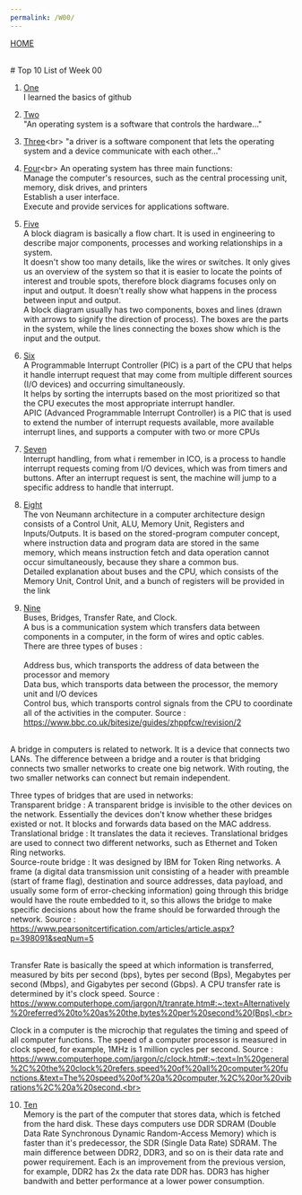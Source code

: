 ```yaml
---
permalink: /W00/
---
```

[HOME](../)

<br>
# Top 10 List of Week 00

1. [One](https://product.hubspot.com/blog/git-and-github-tutorial-for-beginners)<br>
I learned the basics of github

2. [Two](https://www.guru99.com/operating-system-tutorial.html)<br>
"An operating system is a software that controls the hardware..."

3. [Three](https://docs.microsoft.com/en-us/windows-hardware/drivers/gettingstarted/what-is-a-driver-#:~:text=In%20the%20most%20fundamental%20sense,device%20communicate%20with%20each%20other.&text=The%20application%20calls%20a%20function,function%20implemented%20by%20the%20driver.)<br>
"a driver is a software component that lets the operating system and a device communicate with each other..."

4. [Four](https://homepage.cs.uri.edu/faculty/wolfe/book/Readings/Reading07.htm#:~:text=An%20operating%20system%20has%20three,provide%20services%20for%20applications%20software.)<br>
An operating system has three main functions:<br> 
Manage the computer's resources, such as the central processing unit, memory, disk drives, and printers<br>
Establish a user interface.<br>
Execute and provide services for applications software.

5. [Five](https://www.smartdraw.com/block-diagram/)<br>
A block diagram is basically a flow chart. It is used in engineering to describe major components, processes and working relationships in a system.<br>
It doesn't show too many details, like the wires or switches. It only gives us an overview of the system so that it is easier to locate the points of interest and trouble spots, therefore block diagrams focuses only on input and output. It doesn't really show what happens in the process between input and output.<br>
A block diagram usually has two components, boxes and lines (drawn with arrows to signify the direction of process). The boxes are the parts in the system, while the lines connecting the boxes show which is the input and the output. 

6. [Six](https://www.sciencedirect.com/topics/engineering/interrupt-handling)<br>
A Programmable Interrupt Controller (PIC) is a part of the CPU that helps it handle interrupt request that may come from multiple different sources (I/O devices) and occurring simultaneously.<br> 
It helps by sorting the interrupts based on the most prioritized so that the CPU executes the most appropriate interrupt handler.<br>
APIC (Advanced Programmable Interrupt Controller) is a PIC that is used to extend the number of interrupt requests available, more available interrupt lines, and supports a computer with two or more CPUs


7. [Seven](https://www.sciencedirect.com/topics/engineering/interrupt-handling)<br>
Interrupt handling, from what i remember in ICO, is a process to handle interrupt requests coming from I/O devices, which was from timers and buttons. After an interrupt request is sent, the machine will jump to a specific address to handle that interrupt.

8. [Eight](https://www.computerscience.gcse.guru/theory/von-neumann-architecture)<br>
The von Neumann architecture in a computer architecture design consists of a Control Unit, ALU, Memory Unit, Registers and Inputs/Outputs. It is based on the stored-program computer concept, where instruction data and program data are stored in the same memory, which means instruction fetch and data operation cannot occur simultaneously, because they share a common bus.<br> 
Detailed explanation about buses and the CPU, which consists of the Memory Unit, Control Unit, and a bunch of registers will be provided in the link

9. [Nine](https://en.wikipedia.org/wiki/9)<br>
Buses, Bridges, Transfer Rate, and Clock.<br>
A bus is a communication system which transfers data between components in a computer, in the form of wires and optic cables.<br>
There are three types of buses :<br><br>
Address bus, which transports the address of data between the processor and memory<br>
Data bus, which transports data between the processor, the memory unit and I/O devices<br>
Control bus, which transports control signals from the CPU to coordinate all of the activities in the computer. Source : https://www.bbc.co.uk/bitesize/guides/zhppfcw/revision/2<br><br>

A bridge in computers is related to network. It is a device that connects two LANs.
The difference between a bridge and a router is that bridging connects two smaller networks to create one big network. With routing, the two smaller networks can connect but remain independent.<br>

Three types of bridges that are used in networks:<br>
Transparent bridge : A transparent bridge is invisible to the other devices on the network. Essentially the devices don't know whether these bridges existed or not. It blocks and forwards data based on the MAC address.<br>
Translational bridge : It translates the data it recieves. Translational bridges are used to connect two different networks, such as Ethernet and Token Ring networks.<br>
Source-route bridge : It was designed by IBM for Token Ring networks. A frame (a digital data transmission unit consisting of a header with preamble (start of frame flag), destination and source addresses, data payload, and usually some form of error-checking information) going through this bridge would have the route embedded to it, so this allows the bridge to make specific decisions about how the frame should be forwarded through the network. Source : https://www.pearsonitcertification.com/articles/article.aspx?p=398091&seqNum=5<br><br>

Transfer Rate is basically the speed at which information is transferred, measured by bits per second (bps), bytes per second (Bps), Megabytes per second (Mbps), and Gigabytes per second (Gbps). A CPU transfer rate is determined by it's clock speed. Source : https://www.computerhope.com/jargon/t/tranrate.htm#:~:text=Alternatively%20referred%20to%20as%20the,bytes%20per%20second%20(Bps).<br><br>

Clock in a computer is the microchip that regulates the timing and speed of all computer functions. The speed of a computer processor is measured in clock speed, for example, 1MHz is 1 million cycles per second. Source : https://www.computerhope.com/jargon/c/clock.htm#:~:text=In%20general%2C%20the%20clock%20refers,speed%20of%20all%20computer%20functions.&text=The%20speed%20of%20a%20computer,%2C%20or%20vibrations%2C%20a%20second.<br><br>


10. [Ten](https://ebsoft.web.id/mengenal-apa-itu-ram-memory-ddr-ddr2-dan-ddr3-sdram/)<br>
Memory is the part of the computer that stores data, which is fetched from the hard disk. These days computers use DDR SDRAM (Double Data Rate Synchronous Dynamic Random-Access Memory) which is faster than it's predecessor, the SDR (Single Data Rate) SDRAM.
The main difference between DDR2, DDR3, and so on is their data rate and power requirement. Each is an improvement from the previous version, for example, DDR2 has 2x the data rate DDR has. DDR3 has higher bandwith and better performance at a lower power consumption.
